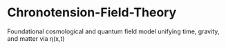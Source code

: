 # Chronotension-Field-Theory
Foundational cosmological and quantum field model unifying time, gravity, and matter via η(x,t)
